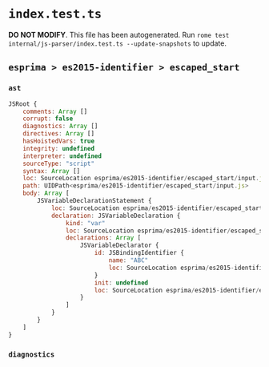 # `index.test.ts`

**DO NOT MODIFY**. This file has been autogenerated. Run `rome test internal/js-parser/index.test.ts --update-snapshots` to update.

## `esprima > es2015-identifier > escaped_start`

### `ast`

```javascript
JSRoot {
	comments: Array []
	corrupt: false
	diagnostics: Array []
	directives: Array []
	hasHoistedVars: true
	integrity: undefined
	interpreter: undefined
	sourceType: "script"
	syntax: Array []
	loc: SourceLocation esprima/es2015-identifier/escaped_start/input.js 1:0-2:0
	path: UIDPath<esprima/es2015-identifier/escaped_start/input.js>
	body: Array [
		JSVariableDeclarationStatement {
			loc: SourceLocation esprima/es2015-identifier/escaped_start/input.js 1:0-1:13
			declaration: JSVariableDeclaration {
				kind: "var"
				loc: SourceLocation esprima/es2015-identifier/escaped_start/input.js 1:0-1:13
				declarations: Array [
					JSVariableDeclarator {
						id: JSBindingIdentifier {
							name: "ABC"
							loc: SourceLocation esprima/es2015-identifier/escaped_start/input.js 1:4-1:12 (ABC)
						}
						init: undefined
						loc: SourceLocation esprima/es2015-identifier/escaped_start/input.js 1:4-1:12
					}
				]
			}
		}
	]
}
```

### `diagnostics`

```

```
